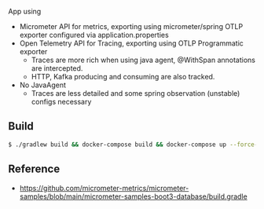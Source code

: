 App using

* Micrometer API for metrics, exporting using micrometer/spring OTLP exporter configured via application.properties
* Open Telemetry API for Tracing, exporting using OTLP Programmatic exporter 
  * Traces are more rich when using java agent, @WithSpan annotations are intercepted.
  * HTTP, Kafka producing and consuming are also tracked.
* No JavaAgent
  * Traces are less detailed and some spring observation (unstable) configs necessary  

## Build

```bash
$ ./gradlew build && docker-compose build && docker-compose up --force-recreate
```

## Reference 
* https://github.com/micrometer-metrics/micrometer-samples/blob/main/micrometer-samples-boot3-database/build.gradle
